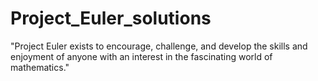 # Project_Euler_solutions
"Project Euler exists to encourage, challenge, and develop the skills and enjoyment of anyone with an interest in the fascinating world of mathematics."
